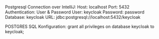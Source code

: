 Postgresql Connection over IntelliJ:
Host: localhost
Port: 5432
Authentication: User & Password
User: keycloak
Password: password
Database: keycloak
URL: jdbc:postgresql://localhost:5432/keycloak



POSTGRES SQL Konfiguration:
grant all privileges on database keycloak to keycloak;